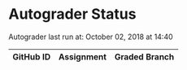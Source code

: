 # Autograder Status
Autograder last run at: October 02, 2018 at 14:40

| GitHub ID | Assignment | Graded Branch |
|-----------|------------|---------------|
